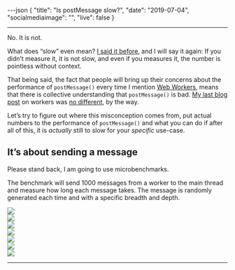 ---json
{
  "title": "Is postMessage slow?",
  "date": "2019-07-04",
  "socialmediaimage": "",
  "live": false
}

---

No. It is not.

<!--more-->

What does “slow” even mean? [I said it before][snakeoil], and I will say it again: If you didn’t measure it, it is not slow, and even if you measures it, the number is pointless without context.

That being said, the fact that people will bring up their concerns about the performance of `postMessage()` every time I mention [Web Workers], means that there is collective understanding that `postMessage()` is bad. [My last blog post][when workers] on workers was [no different][moan], by the way.

Let’s try to figure out where this misconception comes from, put actual numbers to the performance of `postMessage()` and what you can do if after all of this, it is _actually_ still to slow for your _specific_ use-case.

## It’s about sending a message

Please stand back, I am going to use <span class="mirror" data-symbol="☠️">microbenchmarks</span>.

The benchmark will send 1000 messages from a worker to the main thread and measure how long each message takes. The message is randomly generated each time and with a specific breadth and depth.

<section class="carousell">
<div>
  <img src="nokia2-chrome.svg">
</div>
<div>
  <img src="pixel3-chrome.svg">
</div>
<div>
  <img src="imac-chrome.svg">
</div>
<div>
  <img src="imac-firefox.svg">
</div>
<div>
  <img src="imac-safari.svg">
</div>
<div>
  <img src="ipad-safari.svg">
</div>
<div>
  <img src="nokia8110-firefox.svg">
</div>
</section>

---


[Web Workers]: https://developer.mozilla.org/en-US/docs/Web/API/Worker
[moan]: https://twitter.com/dfabu/status/1139567716052930561
[snakeoil]: /things/less-snakeoil/
[when workers]: /things/when-workers/